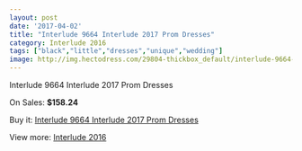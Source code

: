 ```yaml
---
layout: post
date: '2017-04-02'
title: "Interlude 9664 Interlude 2017 Prom Dresses"
category: Interlude 2016
tags: ["black","little","dresses","unique","wedding"]
image: http://img.hectodress.com/29804-thickbox_default/interlude-9664-interlude-2012-prom-dresses.jpg
---
```

Interlude 9664 Interlude 2017 Prom Dresses

On Sales: **$158.24**
<a href="https://www.hectodress.com/interlude-2013/13770-interlude-9664-interlude-2012-prom-dresses.html"><amp-img layout="responsive" width="600" height="600" src="//img.hectodress.com/29804-thickbox_default/interlude-9664-interlude-2012-prom-dresses.jpg" alt="Interlude 9664 Interlude 2017 Prom Dresses 0" /></a>
<a href="https://www.hectodress.com/interlude-2013/13770-interlude-9664-interlude-2012-prom-dresses.html"><amp-img layout="responsive" width="600" height="600" src="//img.hectodress.com/29805-thickbox_default/interlude-9664-interlude-2012-prom-dresses.jpg" alt="Interlude 9664 Interlude 2017 Prom Dresses 1" /></a>

Buy it: [Interlude 9664 Interlude 2017 Prom Dresses](https://www.hectodress.com/interlude-2013/13770-interlude-9664-interlude-2012-prom-dresses.html "Interlude 9664 Interlude 2017 Prom Dresses")

View more: [Interlude 2016](https://www.hectodress.com/226-interlude-2013 "Interlude 2016")